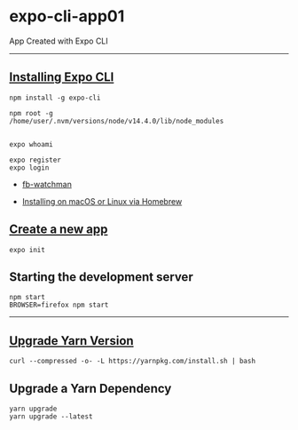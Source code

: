 # expo-cli-app01
App Created with Expo CLI 

-------------------------------

## [Installing Expo CLI](https://docs.expo.io/get-started/installation/)

``` 
npm install -g expo-cli

npm root -g
/home/user/.nvm/versions/node/v14.4.0/lib/node_modules


expo whoami

expo register
expo login

```

- [fb-watchman](https://www.npmjs.com/package/fb-watchman)

- [Installing on macOS or Linux via Homebrew](https://facebook.github.io/watchman/docs/install/#buildinstall)

## [Create a new app](https://docs.expo.io/get-started/create-a-new-app/)

```
expo init
```

## Starting the development server
```
npm start
BROWSER=firefox npm start
```


-------------------------------

## [Upgrade Yarn Version](https://phoenixnap.com/kb/how-to-install-yarn-ubuntu)
```
curl --compressed -o- -L https://yarnpkg.com/install.sh | bash
```


## Upgrade a Yarn Dependency
```
yarn upgrade
yarn upgrade --latest
```
